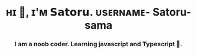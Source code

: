 
<h1 align="center">ʜɪ 👋, ɪ'ᴍ 𝗦𝗮𝘁𝗼𝗿𝘂. ᴜsᴇʀɴᴀᴍᴇ- Satoru-sama</h1>
<h3 align="center">I am a noob coder. Learning javascript and Typescript 👀.</h3>
